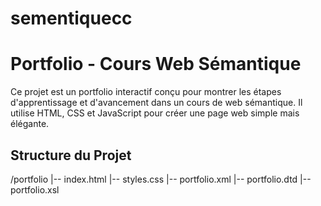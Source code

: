# sementiquecc


# Portfolio - Cours Web Sémantique

Ce projet est un portfolio interactif conçu pour montrer les étapes d'apprentissage et d'avancement dans un cours de web sémantique. Il utilise HTML, CSS et JavaScript pour créer une page web simple mais élégante.

## Structure du Projet

/portfolio
|-- index.html
|-- styles.css
|-- portfolio.xml
|-- portfolio.dtd
|-- portfolio.xsl

